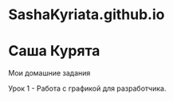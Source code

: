 
# SashaKyriata.github.io

# Саша Курята
Мои домашние задания

Урок 1 - Работа с графикой для разработчика.
